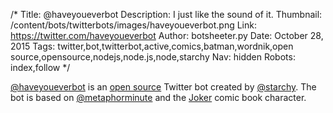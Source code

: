 /*
Title: @haveyoueverbot
Description: I just like the sound of it.
Thumbnail: /content/bots/twitterbots/images/haveyoueverbot.png
Link: https://twitter.com/haveyoueverbot
Author: botsheeter.py
Date: October 28, 2015
Tags: twitter,bot,twitterbot,active,comics,batman,wordnik,open source,opensource,nodejs,node.js,node,starchy
Nav: hidden
Robots: index,follow
*/

[@haveyoueverbot](https://twitter.com/haveyoueverbot) is an [open source](https://github.com/starchy/haveyoueverbot) Twitter bot created by [@starchy](https://twitter.com/starchy). The bot is based on [@metaphorminute](https://twitter.com/metaphorminute) and the [Joker](https://en.wikipedia.org/wiki/Joker_(comics)) comic book character. 

